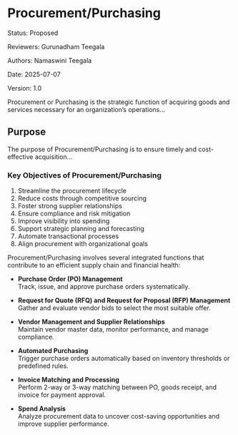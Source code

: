 # Procurement/Purchasing

Status: Proposed

Reviewers: Gurunadham Teegala

Authors: Namaswini Teegala

Date: 2025-07-07

Version: 1.0

Procurement or Purchasing is the strategic function of acquiring goods and services necessary for an organization’s operations...

## Purpose

The purpose of Procurement/Purchasing is to ensure timely and cost-effective acquisition...

### Key Objectives of Procurement/Purchasing

1) Streamline the procurement lifecycle  
2) Reduce costs through competitive sourcing  
3) Foster strong supplier relationships  
4) Ensure compliance and risk mitigation  
5) Improve visibility into spending  
6) Support strategic planning and forecasting  
7) Automate transactional processes  
8) Align procurement with organizational goals  

Procurement/Purchasing involves several integrated functions that contribute to an efficient supply chain and financial health:

- **Purchase Order (PO) Management**  
  Track, issue, and approve purchase orders systematically.

- **Request for Quote (RFQ) and Request for Proposal (RFP) Management**  
  Gather and evaluate vendor bids to select the most suitable offer.

- **Vendor Management and Supplier Relationships**  
  Maintain vendor master data, monitor performance, and manage compliance.

- **Automated Purchasing**  
  Trigger purchase orders automatically based on inventory thresholds or predefined rules.

- **Invoice Matching and Processing**  
  Perform 2-way or 3-way matching between PO, goods receipt, and invoice for payment approval.

- **Spend Analysis**  
  Analyze procurement data to uncover cost-saving opportunities and improve supplier performance.
